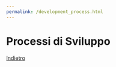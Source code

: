 ```yaml
---
permalink: /development_process.html
---
```


# Processi di Sviluppo

<a href="https://lucagiorgettismp.github.io/AzureHealthcareDigitalTwins/">Indietro</a>